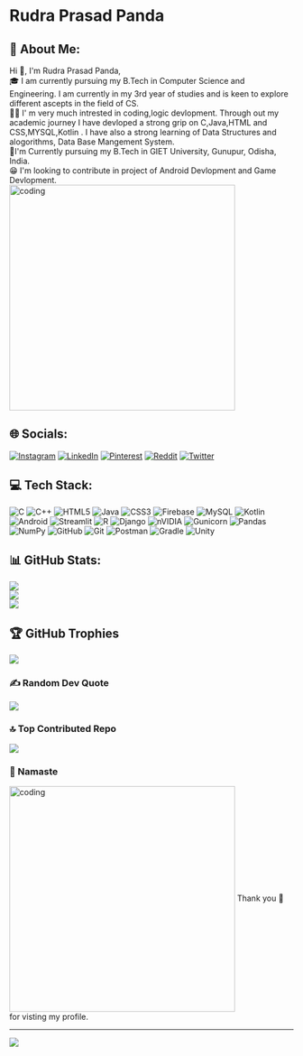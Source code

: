 # Rudra Prasad Panda
## 💫 About Me:
Hi 👋, I'm Rudra Prasad Panda,<br>🎓 I am currently pursuing my B.Tech in Computer Science and Engineering. I am currently in my 3rd year of studies and is keen to explore different ascepts in the field of CS.<br>👨‍💻 I' m very much intrested in coding,logic devlopment. Through out my academic journey I have devloped a strong grip on C,Java,HTML and CSS,MYSQL,Kotlin . I have also a strong learning of Data Structures and alogorithms, Data Base Mangement System.<br>🏫I'm Currently pursuing my B.Tech in GIET University, Gunupur, Odisha, India.<br>😁 I'm looking to contribute in project of Android Devlopment and Game Devlopment.<br>
<img align ="center" alt="coding" width="400" src="https://user-images.githubusercontent.com/55389276/140866485-8fb1c876-9a8f-4d6a-98dc-08c4981eaf70.gif">
<!--<img align ="center" alt="coding" width="325" height= "325" src="https://github.com/mayankchaudhary26/Cool-Readme-ideas/blob/master/data/octocat/ironcat.jpg">-->

## 🌐 Socials:
[![Instagram](https://img.shields.io/badge/Instagram-%23E4405F.svg?logo=Instagram&logoColor=white)](https://instagram.com/theprogrammingnerd) [![LinkedIn](https://img.shields.io/badge/LinkedIn-%230077B5.svg?logo=linkedin&logoColor=white)](https://linkedin.com/in/rudraprpanda) [![Pinterest](https://img.shields.io/badge/Pinterest-%23E60023.svg?logo=Pinterest&logoColor=white)](https://pinterest.com/prasadrudra858) [![Reddit](https://img.shields.io/badge/Reddit-%23FF4500.svg?logo=Reddit&logoColor=white)](https://reddit.com/user/Affectionate-Link780) [![Twitter](https://img.shields.io/badge/Twitter-%231DA1F2.svg?logo=Twitter&logoColor=white)](https://twitter.com/RudraPr79366412) 

## 💻 Tech Stack:
![C](https://img.shields.io/badge/c-%2300599C.svg?style=plastic&logo=c&logoColor=white)
![C++](https://img.shields.io/badge/c++-%2300599C.svg?style=plastic&logo=c%2B%2B&logoColor=white)
![HTML5](https://img.shields.io/badge/html5-%23E34F26.svg?style=plastic&logo=html5&logoColor=white)
![Java](https://img.shields.io/badge/java-%23ED8B00.svg?style=plastic&logo=openjdk&logoColor=white)
![CSS3](https://img.shields.io/badge/css3-%231572B6.svg?style=plastic&logo=css3&logoColor=white)
![Firebase](https://img.shields.io/badge/Firebase-039BE5?style=plastic&logo=Firebase&logoColor=white) 
![MySQL](https://img.shields.io/badge/mysql-4479A1.svg?style=plastic&logo=mysql&logoColor=white)
![Kotlin](https://img.shields.io/badge/kotlin-%237F52FF.svg?style=plastic&logo=kotlin&logoColor=white)
![Android](https://img.shields.io/badge/android-%2320232a.svg?style=plastic&logo=android&logoColor=%a4c639) 
![Streamlit](https://img.shields.io/badge/Streamlit-%23FE4B4B.svg?style=plastic&logo=streamlit&logoColor=white)
![R](https://img.shields.io/badge/r-%23276DC3.svg?style=plastic&logo=r&logoColor=white) 
![Django](https://img.shields.io/badge/django-%23092E20.svg?style=plastic&logo=django&logoColor=white)
![nVIDIA](https://img.shields.io/badge/cuda-000000.svg?style=plastic&logo=nVIDIA&logoColor=green)
![Gunicorn](https://img.shields.io/badge/gunicorn-%298729.svg?style=plastic&logo=gunicorn&logoColor=white)
![Pandas](https://img.shields.io/badge/pandas-%23150458.svg?style=plastic&logo=pandas&logoColor=white)
![NumPy](https://img.shields.io/badge/numpy-%23013243.svg?style=plastic&logo=numpy&logoColor=white) 
![GitHub](https://img.shields.io/badge/github-%23121011.svg?style=plastic&logo=github&logoColor=white)
![Git](https://img.shields.io/badge/git-%23F05033.svg?style=plastic&logo=git&logoColor=white)
![Postman](https://img.shields.io/badge/Postman-FF6C37?style=plastic&logo=postman&logoColor=white) 
![Gradle](https://img.shields.io/badge/Gradle-02303A.svg?style=plastic&logo=Gradle&logoColor=white) 
![Unity](https://img.shields.io/badge/unity-%23000000.svg?style=plastic&logo=unity&logoColor=white)
## 📊 GitHub Stats:
<!-- ![](https://github-readme-stats.vercel.app/api?username=RudraPrasadPanda1234&theme=dark&hide_border=false&include_all_commits=true&count_private=true)<br/>
![](https://github-readme-streak-stats.herokuapp.com/?user=RudraPrasadPanda1234&theme=dark&hide_border=false)<br/>
![](https://github-readme-stats.vercel.app/api/top-langs/?username=RudraPrasadPanda1234&theme=dark&hide_border=false&include_all_commits=true&count_private=true&layout=compact) -->
![](https://github-readme-stats.vercel.app/api?username=RudraPrasadPanda1234&theme=radical&show_icons=true&hide_border=true&include_all_commits=true&count_private=true)<br/>
![](https://nirzak-streak-stats.vercel.app/?user=RudraPrasadPanda1234&theme=radical&hide_border=false)<br/>
![](https://github-readme-stats.vercel.app/api/top-langs/?username=RudraPrasadPanda1234&theme=radical&show_icons=true&hide_border=true&include_all_commits=false&count_private=false&layout=compact)

## 🏆 GitHub Trophies
<!-- ![](https://github-profile-trophy.vercel.app/?username=RudraPrasadPanda1234&theme=onedark&no-frame=false&no-bg=true&margin-w=4) -->
![](https://github-profile-trophy.vercel.app/?username=RudraPrasadPanda1234&theme=radical&no-frame=false&no-bg=false&margin-w=4)

### ✍️ Random Dev Quote
![](https://quotes-github-readme.vercel.app/api?type=horizontal&theme=radical)

### 🔝 Top Contributed Repo
![](https://github-contributor-stats.vercel.app/api?username=RudraPrasadPanda1234&limit=5&theme=radical&combine_all_yearly_contributions=true)

<!-- ### 😂 Random Dev Meme
<img src='https://randommeme-five.vercel.app/' style="height: 400px;"/> -->

### 🙏 Namaste
<img align ="center" alt="coding" width="400" src="https://user-images.githubusercontent.com/74038190/226190894-18e959ba-d458-4a94-ac44-790190f2a947.gif">
Thank you 🙏for visting my profile.<br/>

---

[![](https://visitcount.itsvg.in/api?id=RudraPrasadPanda1234&icon=0&color=0)](https://visitcount.itsvg.in)
